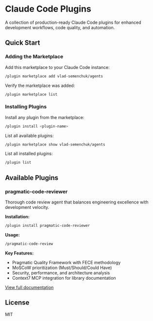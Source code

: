 # Claude Code Plugins

A collection of production-ready Claude Code plugins for enhanced development workflows, code quality, and automation.

## Quick Start

### Adding the Marketplace

Add this marketplace to your Claude Code instance:

```bash
/plugin marketplace add vlad-semenchuk/agents
```

Verify the marketplace was added:

```bash
/plugin marketplace list
```

### Installing Plugins

Install any plugin from the marketplace:

```bash
/plugin install <plugin-name>
```

List all available plugins:

```bash
/plugin marketplace show vlad-semenchuk/agents
```

List all installed plugins:

```bash
/plugin list
```

## Available Plugins

### pragmatic-code-reviewer

Thorough code review agent that balances engineering excellence with development velocity.

**Installation:**
```bash
/plugin install pragmatic-code-reviewer
```

**Usage:**
```bash
/pragmatic-code-review
```

**Key Features:**
- Pragmatic Quality Framework with FECE methodology
- MoSCoW prioritization (Must/Should/Could Have)
- Security, performance, and architecture analysis
- Context7 MCP integration for library documentation

[View full documentation](./plugins/pragmatic-code-reviewer/README.md)

## License

MIT
